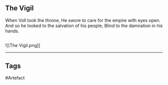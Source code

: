 ## The Vigil
When Voll took the throne,
He swore to care for the empire with eyes open.
And so he looked to the salvation of his people,
Blind to the damnation in his hands.
## 
![[The Vigil.png]]

---
## Tags
#Artefact